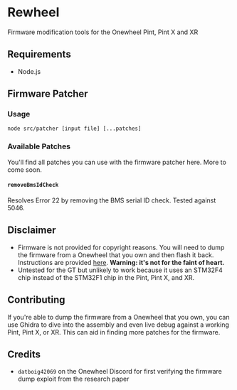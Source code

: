 # Rewheel
Firmware modification tools for the Onewheel Pint, Pint X and XR

## Requirements
- Node.js

## Firmware Patcher
### Usage
```
node src/patcher [input file] [...patches]
```

### Available Patches
You'll find all patches you can use with the firmware patcher here. More to come soon.

#### `removeBmsIdCheck`
Resolves Error 22 by removing the BMS serial ID check. Tested against 5046.

## Disclaimer
- Firmware is not provided for copyright reasons. You will need to dump the firmware from a Onewheel that you own and then flash it back. Instructions are provided [here](docs/DumpFirmware.md). **Warning: it's not for the faint of heart.**
- Untested for the GT but unlikely to work because it uses an STM32F4 chip instead of the STM32F1 chip in the Pint, Pint X, and XR.

## Contributing
If you're able to dump the firmware from a Onewheel that you own, you can use Ghidra to dive into the assembly and even live debug against a working Pint, Pint X, or XR. This can aid in finding more patches for the firmware.

## Credits
- `datboig42069` on the Onewheel Discord for first verifying the firmware dump exploit from the research paper
